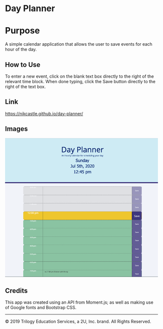 # Day Planner

# Purpose

A simple calendar application that allows the user to save events for each hour of the day. 

## How to Use
To enter a new event, click on the blank text box directly to the right of the relevant time block. When done typing, click the Save button directly to the right of the text box. 


## Link
https://nikcastle.github.io/day-planner/


## Images
<img src="assets/images/example.png">


## Credits
This app was created using an API from Moment.js; as well as making use of Google fonts and Bootstrap CSS. 

- - -
© 2019 Trilogy Education Services, a 2U, Inc. brand. All Rights Reserved.
